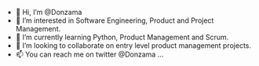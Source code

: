 - 👋 Hi, I’m @Donzama
- 👀 I’m interested in Software Engineering, Product and Project Management.
- 🌱 I’m currently learning Python, Product Management and Scrum.
- 💞️ I’m looking to collaborate on entry level product management projects.
- 📫 You can reach me on twitter @Donzama ...

<!---
Donzama/Donzama is a ✨ special ✨ repository because its `README.md` (this file) appears on your GitHub profile.
You can click the Preview link to take a look at your changes.
--->
